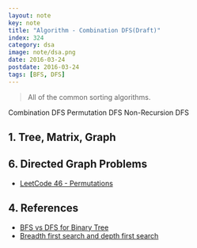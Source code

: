 ```yaml
---
layout: note
key: note
title: "Algorithm - Combination DFS(Draft)"
index: 324
category: dsa
image: note/dsa.png
date: 2016-03-24
postdate: 2016-03-24
tags: [BFS, DFS]
---
```


> All of the common sorting algorithms.

Combination DFS
Permutation DFS
Non-Recursion DFS

## 1. Tree, Matrix, Graph

## 6. Directed Graph Problems
* [LeetCode 46 - Permutations](https://leetcode.com/problems/permutations/)


## 4. References
* [BFS vs DFS for Binary Tree](https://www.geeksforgeeks.org/bfs-vs-dfs-binary-tree/)
* [Breadth first search and depth first search](https://www.ics.uci.edu/~eppstein/161/960215.html)
